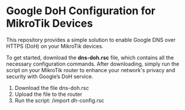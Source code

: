 # Google DoH Configuration for MikroTik Devices

This repository provides a simple solution to enable Google DNS over HTTPS (DoH) on your MikroTik devices. 

To get started, download the **dns-doh.rsc** file, which contains all the necessary configuration commands. 
After downloading, simply run the script on your MikroTik router to enhance your network's privacy and security with Google’s DoH service.

1. Download the file dns-doh.rsc
2. Upload the file to the router
3. Run the script:  /import dh-config.rsc
